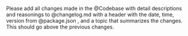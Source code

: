 Please add all changes made in the @Codebase  with detail descriptions and reasonings to @changelog.md   with a header with the date, time, version from @package.json   , and a topic that summarizes the changes. This should go above the previous changes.
